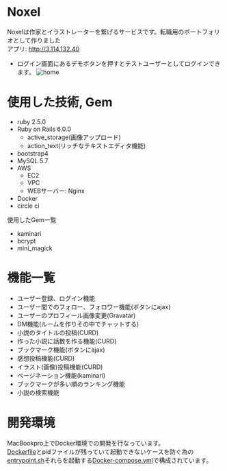 # Noxel

Noxelは作家とイラストレーターを繋げるサービスです。転職用のポートフォリオとして作りました  
アプリ: http://3.114.132.40  
* ログイン画面にあるデモボタンを押すとテストユーザーとしてログインできます。
![home](https://user-images.githubusercontent.com/51396383/66777923-384dab80-ef05-11e9-9ee2-96e84c1e7059.png)

# 使用した技術, Gem
* ruby 2.5.0  
* Ruby on Rails 6.0.0  
  * active_storage(画像アップロード)  
  * action_text(リッチなテキストエディタ機能)  
* bootstrap4  
* MySQL 5.7  
* AWS  
  * EC2  
  * VPC  
  * WEBサーバー: Nginx   
* Docker
* circle ci 

使用したGem一覧
* kaminari  
* bcrypt  
* mini_magick  

# 機能一覧
* ユーザー登録、ログイン機能  
* ユーザー間でのフォロー、フォロワー機能(ボタンにajax)   
* ユーザーのプロフィール画像変更(Gravatar)  
* DM機能(ルームを作りその中でチャットする)  
* 小説のタイトルの投稿(CURD)  
* 作った小説に話数を作る機能(CURD)  
* ブックマーク機能(ボタンにajax)  
* 感想投稿機能(CURD)  
* イラスト(画像)投稿機能(CURD)  
* ページネーション機能(kaminari)  
* ブックマークが多い順のランキング機能  
* 小説の検索機能  

# 開発環境
MacBookpro上でDocker環境での開発を行なっています。  
[Dockerfile](/Dockerfile)とpidファイルが残っていて起動できないケースを防ぐ為の[entrypoint.sh](/entrypoint.sh)それらを起動する[Docker-compose.yml](/Docker-compose.yml)で構成されています。
